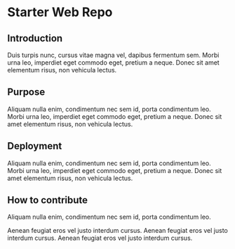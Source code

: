 # Starter Web Repo

## Introduction

Duis turpis nunc, cursus vitae magna vel, dapibus fermentum sem.
Morbi urna leo, imperdiet eget commodo eget, pretium a neque. Donec sit amet elementum risus, non vehicula lectus. 

## Purpose

Aliquam nulla enim, condimentum nec sem id, porta condimentum leo.
Morbi urna leo, imperdiet eget commodo eget, pretium a neque. Donec sit amet elementum risus, non vehicula lectus. 

## Deployment

Aliquam nulla enim, condimentum nec sem id, porta condimentum leo.
Morbi urna leo, imperdiet eget commodo eget, pretium a neque. Donec sit amet elementum risus, non vehicula lectus. 

## How to contribute

Aliquam nulla enim, condimentum nec sem id, porta condimentum leo.

Aenean feugiat eros vel justo interdum cursus. 
Aenean feugiat eros vel justo interdum cursus. 
Aenean feugiat eros vel justo interdum cursus. 